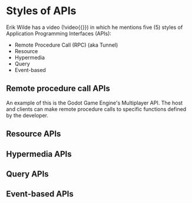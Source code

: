 # Styles of APIs
Erik Wilde has a video (!video{{}}) in which he mentions five (5) styles of Application Programming Interfaces (APIs):
- Remote Procedure Call (RPC) (aka Tunnel)
- Resource
- Hypermedia
- Query
- Event-based

## Remote procedure call APIs
An example of this is the Godot Game Engine's Multiplayer API. The host and clients can
make remote procedure calls to specific functions defined by the developer.

## Resource APIs


## Hypermedia APIs


## Query APIs


## Event-based APIs


